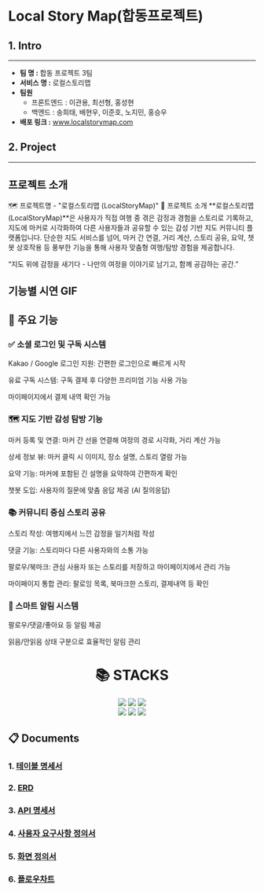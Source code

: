 # Local Story Map(합동프로젝트)

## 1. Intro

---

- **팀 명 :** 합동 프로젝트 3팀
- **서비스 명 :** 로컬스토리맵
- **팀원**
    - 프론트엔드 : 이관용, 최선형, 홍성현
    - 백엔드 : 송희태, 배현우, 이준호, 노지민, 홍승우
- **배포 링크 :** www.localstorymap.com

## 2. Project

---

## 프로젝트 소개
🗺️ 프로젝트명 - "로컬스토리맵 (LocalStoryMap)"
🧭 프로젝트 소개
**로컬스토리맵(LocalStoryMap)**은 사용자가 직접 여행 중 겪은 감정과 경험을 스토리로 기록하고, 지도에 마커로 시각화하여 다른 사용자들과 공유할 수 있는 감성 기반 지도 커뮤니티 플랫폼입니다.
단순한 지도 서비스를 넘어, 마커 간 연결, 거리 계산, 스토리 공유, 요약, 챗봇 상호작용 등 풍부한 기능을 통해 사용자 맞춤형 여행/탐방 경험을 제공합니다.

“지도 위에 감정을 새기다 - 나만의 여정을 이야기로 남기고, 함께 공감하는 공간.”

## 기능별 시연 GIF


## 🚀 주요 기능
### ✅ 소셜 로그인 및 구독 시스템
Kakao / Google 로그인 지원: 간편한 로그인으로 빠르게 시작

유료 구독 시스템: 구독 결제 후 다양한 프리미엄 기능 사용 가능

마이페이지에서 결제 내역 확인 가능

### 🗺️ 지도 기반 감성 탐방 기능
마커 등록 및 연결: 마커 간 선을 연결해 여정의 경로 시각화, 거리 계산 가능

상세 정보 뷰: 마커 클릭 시 이미지, 장소 설명, 스토리 열람 가능

요약 기능: 마커에 포함된 긴 설명을 요약하여 간편하게 확인

챗봇 도입: 사용자의 질문에 맞춤 응답 제공 (AI 질의응답)

### 📚 커뮤니티 중심 스토리 공유
스토리 작성: 여행지에서 느낀 감정을 일기처럼 작성

댓글 기능: 스토리마다 다른 사용자와의 소통 가능

팔로우/북마크: 관심 사용자 또는 스토리를 저장하고 마이페이지에서 관리 가능

마이페이지 통합 관리: 팔로잉 목록, 북마크한 스토리, 결제내역 등 확인

### 🔔 스마트 알림 시스템
팔로우/댓글/좋아요 등 알림 제공

읽음/안읽음 상태 구분으로 효율적인 알림 관리

<div align=center><h1>📚 STACKS</h1></div>

<div align=center> 
    <img src="https://img.shields.io/badge/python-4169e1?style=for-the-badge&logo=python&logoColor=white"> 
    <img src="https://img.shields.io/badge/django-092E20?style=for-the-badge&logo=django&logoColor=white">
    <img src="https://img.shields.io/badge/github-181717?style=for-the-badge&logo=github&logoColor=white">
    <br>
    <img src="https://img.shields.io/badge/git-F05032?style=for-the-badge&logo=git&logoColor=white"> 
    <img src="https://img.shields.io/badge/postgresql-4479A1?style=for-the-badge&logo=postgresql&logoColor=white">
    <img src="https://img.shields.io/badge/amazonaws-232F3E?style=for-the-badge&logo=amazonaws&logoColor=white">
</div>

<h2>📋 Documents</h2>

### 1. [테이블 명세서](https://www.notion.so/1d8caf5650aa806abf75fdc5a7f720ed)
### 2. [ERD](https://www.erdcloud.com/d/pxqBHLGA2usnMJ7QW)
### 3. [API 명세서](https://docs.google.com/spreadsheets/d/1TPVanhpBEOxsP9YJ_7vGjBw8hk6eE8Ff28uk38PpqBk/edit?gid=0#gid=0)
### 4. [사용자 요구사항 정의서](https://github.com/user-attachments/files/20938603/_R1.pdf)

### 5. [화면 정의서](https://www.figma.com/design/P2UJYNcY9nlpEPGqF5oKOF/Untitled1?node-id=225-21539&t=ukzA1D7kOnQm6n8k-1)
### 6. [플로우차트](https://www.figma.com/design/P2UJYNcY9nlpEPGqF5oKOF/Untitled1?node-id=225-21539&t=ukzA1D7kOnQm6n8k-1)

